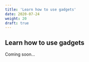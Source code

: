 ```yaml
---
title: 'Learn how to use gadgets'
date: 2020-07-24
weight: 20
draft: true
---
```


## Learn how to use gadgets

Coming soon...
